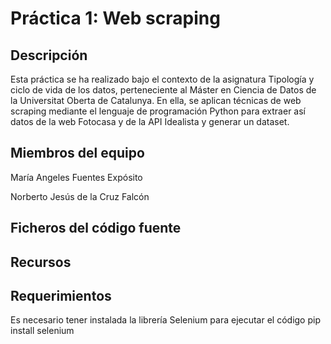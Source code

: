 # Práctica 1: Web scraping
## Descripción
Esta práctica se ha realizado bajo el contexto de la asignatura Tipología y ciclo de vida de los datos, perteneciente al Máster en Ciencia de Datos de la Universitat Oberta de Catalunya. En ella, se aplican técnicas de web scraping mediante el lenguaje de programación Python para extraer así datos de la web Fotocasa y de la API Idealista y generar un dataset.


## Miembros del equipo
María Angeles Fuentes Expósito

Norberto Jesús de la Cruz Falcón
## Ficheros del código fuente

## Recursos

## Requerimientos
Es necesario tener instalada la librería Selenium para ejecutar el código
pip install selenium

